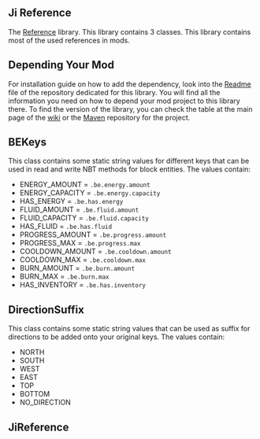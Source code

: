 ## Ji Reference

The [Reference](https://github.com/drkhodakarami/JiReference) library. This library contains 3 classes. This library contains most of the used references in mods.

## Depending Your Mod

For installation guide on how to add the dependency, look into the [Readme](https://github.com/drkhodakarami/JiReference) file of the repository dedicated for this library. You will find all the information you need on how to depend your mod project to this library there. To find the version of the library, you can check the table at the main page of the [wiki](https://drkhodakarami.github.io/) or the [Maven](https://repo.repsy.io/mvn/jiraiyah/jilibs/jiraiyah/reference/) repository for the project.

## BEKeys

This class contains some static string values for different keys that can be used in read and write NBT methods for block entities. The values contain:
- ENERGY_AMOUNT = `.be.energy.amount`
- ENERGY_CAPACITY = `.be.energy.capacity`
- HAS_ENERGY = `.be.has.energy`
- FLUID_AMOUNT = `.be.fluid.amount`
- FLUID_CAPACITY = `.be.fluid.capacity`
- HAS_FLUID = `.be.has.fluid`
- PROGRESS_AMOUNT = `.be.progress.amount`
- PROGRESS_MAX = `.be.progress.max`
- COOLDOWN_AMOUNT = `.be.cooldown.amount`
- COOLDOWN_MAX = `.be.cooldown.max`
- BURN_AMOUNT = `.be.burn.amount`
- BURN_MAX = `.be.burn.max`
- HAS_INVENTORY = `.be.has.inventory`

## DirectionSuffix

This class contains some static string values that can be used as suffix for directions to be added onto your original keys. The values contain:
- NORTH 
- SOUTH
- WEST
- EAST
- TOP
- BOTTOM
- NO_DIRECTION

## JiReference
